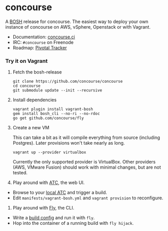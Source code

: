 # concourse

A [BOSH](https://github.com/cloudfoundry/bosh) release for concourse. The
easiest way to deploy your own instance of concourse on AWS, vSphere,
Openstack or with Vagrant.

* Documentation: [concourse.ci](http://concourse.ci)
* IRC: `#concourse` on Freenode
* Roadmap: [Pivotal Tracker](https://www.pivotaltracker.com/n/projects/1059262)


### Try it on Vagrant

1. Fetch the bosh-release

   ```
   git clone https://github.com/concourse/concourse
   cd concourse
   git submodule update --init --recursive
   ```

1. Install dependencies

    ```
    vagrant plugin install vagrant-bosh
    gem install bosh_cli --no-ri --no-rdoc
    go get github.com/concourse/fly
    ```

1. Create a new VM

    This can take a bit as it will compile everything from source (including
    Postgres). Later provisions won't take nearly as long.

    ```
    vagrant up --provider virtualbox
    ```

    Currently the only supported provider is VirtualBox. Other providers (AWS,
    VMware Fusion) should work with minimal changes, but are not tested.

1. Play around with [ATC](https://github.com/concourse/atc), the web UI.
  - Browse to your [local ATC](http://127.0.0.1:8080) and trigger a build.
  - Edit `manifests/vagrant-bosh.yml` and `vagrant provision` to reconfigure.

1. Play around with [Fly](https://github.com/concourse/fly), the CLI.
  - Write a [build config](http://concourse.ci/running-builds.html) and run it with `fly`.
  - Hop into the container of a running build with `fly hijack`.
